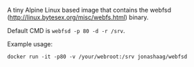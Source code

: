 A tiny Alpine Linux based image that contains the webfsd (http://linux.bytesex.org/misc/webfs.html) binary.

Default CMD is `webfsd -p 80 -d -r /srv`.

Example usage:

```
docker run -it -p80 -v /your/webroot:/srv jonashaag/webfsd
```
